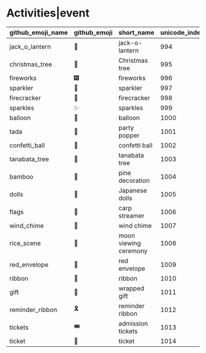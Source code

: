 # Activities|event

|github_emoji_name|github_emoji|short_name|unicode_index|
|---|---|---|---|
|jack_o_lantern|:jack_o_lantern:|jack-o-lantern|994|
|christmas_tree|:christmas_tree:|Christmas tree|995|
|fireworks|:fireworks:|fireworks|996|
|sparkler|:sparkler:|sparkler|997|
|firecracker|:firecracker:|firecracker|998|
|sparkles|:sparkles:|sparkles|999|
|balloon|:balloon:|balloon|1000|
|tada|:tada:|party popper|1001|
|confetti_ball|:confetti_ball:|confetti ball|1002|
|tanabata_tree|:tanabata_tree:|tanabata tree|1003|
|bamboo|:bamboo:|pine decoration|1004|
|dolls|:dolls:|Japanese dolls|1005|
|flags|:flags:|carp streamer|1006|
|wind_chime|:wind_chime:|wind chime|1007|
|rice_scene|:rice_scene:|moon viewing ceremony|1008|
|red_envelope|:red_envelope:|red envelope|1009|
|ribbon|:ribbon:|ribbon|1010|
|gift|:gift:|wrapped gift|1011|
|reminder_ribbon|:reminder_ribbon:|reminder ribbon|1012|
|tickets|:tickets:|admission tickets|1013|
|ticket|:ticket:|ticket|1014|
